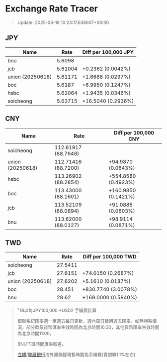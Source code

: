 # Exchange Rate Tracer

> Update: 2025-06-19 10:23:17.638607+00:00

## JPY

| Name             |    Rate | Diff per 100,000 JPY   |
|------------------|---------|------------------------|
| bnu              | 5.6098  |                        |
| jcb              | 5.61004 | +0.2362 (0.0042%)      |
| union (20250618) | 5.61171 | +1.6688 (0.0297%)      |
| boc              | 5.6187  | +6.9950 (0.1247%)      |
| hsbc             | 5.62064 | +1.9435 (0.0346%)      |
| soicheong        | 5.63715 | +16.5040 (0.2936%)     |

## CNY

| Name             | Rate                | Diff per 100,000 CNY   |
|------------------|---------------------|------------------------|
| soicheong        | 112.61917	(88.7948) |                        |
| union (20250618) | 112.71416	(88.7200) | +94.9870 (0.0843%)     |
| hsbc             | 113.26902	(88.2854) | +554.8580 (0.4923%)    |
| boc              | 113.43000	(88.1601) | +160.9850 (0.1421%)    |
| jcb              | 113.52109	(88.0894) | +91.0886 (0.0803%)     |
| bnu              | 113.62000	(88.0127) | +98.9114 (0.0871%)     |

## TWD

| Name             |    Rate | Diff per 100,000 TWD   |
|------------------|---------|------------------------|
| soicheong        | 27.5411 |                        |
| jcb              | 27.6151 | +74.0150 (0.2687%)     |
| union (20250618) | 27.6202 | +5.1610 (0.0187%)      |
| boc              | 28.451  | +830.7740 (3.0078%)    |
| bnu              | 28.62   | +169.0000 (0.5940%)    |


> ¹ IB以每JPY100,000 +USD2 手續費計算
>
> 銀聯系統匯率週一至週五每日更新，週六周日延用週五匯率。如無特殊情況，部分歐系貨幣匯率生效時間為北京時間16:30，其他貨幣匯率生效時間為北京時間11:00。
>
> BNU下班時間匯率較差。
>
> [立橋](https://www.wlbank.com.mo/uploads/ueditor/file/20181211/1544536513900230.pdf)/[發展銀行](https://www.mdb.com.mo/Service_Charges_20230728.pdf)海外銀聯提現暫時豁免手續費(貴銀聯1.1%左右)


